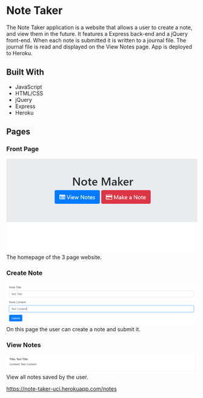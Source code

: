 # Note Taker

The Note Taker application is a website that allows a user to create a note, and view them in the future. It features a Express back-end and a jQuery front-end. When each note is submitted it is written to a journal file. The journal file is read and displayed on the View Notes page. App is deployed to Heroku.

## Built With

* JavaScript
* HTML/CSS
* jQuery
* Express
* Heroku

## Pages


### Front Page
![Screenshot](homepage.PNG)
The homepage of the 3 page website.


### Create Note
![Screenshot](makenote.PNG)
On this page the user can create a note and submit it.


### View Notes
![Screenshot](view.PNG)
View all notes saved by the user.

https://note-taker-uci.herokuapp.com/notes